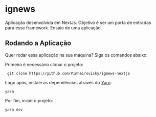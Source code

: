 # ignews

Aplicação desenvolvida em NextJs. Objetivo é ser um porta de entradas para esse framework. Ensaio de uma aplicação.

## Rodando a Aplicação

Quer rodar essa aplicação na sua máquina? Siga os comandos abaixo:<br />

Primeiro é necessário clonar o projeto:

```
 git clone https://github.com/Pinheirovisky/ignews-nextjs
```

Logo após, instale as dependências através do [Yarn](https://yarnpkg.com/):

```
yarn
```

Por fim, inicie o projeto:

```
yarn dev
```
